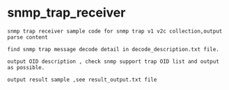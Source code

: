 # snmp_trap_receiver

    snmp trap receiver sample code for snmp trap v1 v2c collection,output parse content
    
    find snmp trap message decode detail in decode_description.txt file.
    
    output OID description , check snmp support trap OID list and output as possible.
    
    output result sample ,see result_output.txt file 